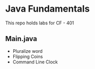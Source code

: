 # Java Fundamentals

This repo holds labs for CF - 401

## Main.java
* Pluralize word
* Flipping Coins
* Command Line Clock